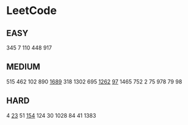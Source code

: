 # LeetCode

## EASY

345 7 110 448 917

## MEDIUM

515 462 102 890 [1689](https://velog.io/@jwkim/leetcode-1689) 318 1302 695 [1262](https://velog.io/@jwkim/leetcode-1262) [97](https://velog.io/@jwkim/leetcode-97) 1465 752 2 75 978 79 98

## HARD

4 [23](https://velog.io/@jwkim/leetcode-23) 51 [154](https://velog.io/@jwkim/leetcode-154) 124 30 1028 84 41 1383